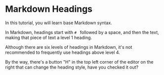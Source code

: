 # Markdown Headings

In this tutorial, you will learn base Markdown syntax.

In Markdown, headings start with `# ` followed by a space, and then the text, making that piece of text a level 1 heading.

Although there are six levels of headings in Markdown, it's not recommended to frequently use headings above level 4.

By the way, there's a button "H" in the top left corner of the editor on the right that can change the heading style, have you checked it out?
